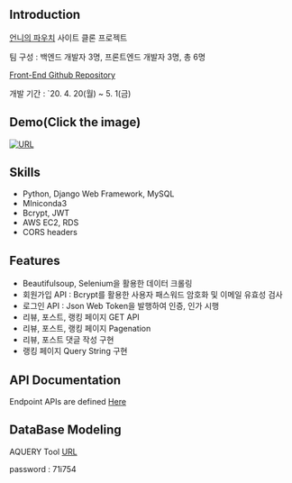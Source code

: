 ## Introduction
[언니의 파우치](https://www.unpa.me/) 사이트 클론 프로젝트<br>

팀 구성 : 백엔드 개발자 3명, 프론트엔드 개발자 3명, 총 6명

[Front-End Github Repository](https://github.com/wecode-bootcamp-korea/HyungPa-frontend)

개발 기간 : `20. 4. 20(월) ~ 5. 1(금) 
## Demo(Click the image)
[![URL](https://user-images.githubusercontent.com/60928021/82725804-8ab43d80-9d1a-11ea-8449-eb7de37073b2.png)](https://youtu.be/lJ7GSCtig0w)

## Skills
- Python, Django Web Framework, MySQL
- MIniconda3
- Bcrypt, JWT
- AWS EC2, RDS
- CORS headers

## Features
- Beautifulsoup, Selenium을 활용한 데이터 크롤링
- 회원가입 API : Bcrypt를 활용한 사용자 패스워드 암호화 및 이메일 유효성 검사
- 로그인 API : Json Web Token을 발행하여 인증, 인가 시행
- 리뷰, 포스트, 랭킹 페이지 GET API
- 리뷰, 포스트, 랭킹 페이지 Pagenation
- 리뷰, 포스트 댓글 작성 구현
- 랭킹 페이지 Query String 구현

## API Documentation
Endpoint APIs are defined [Here](https://documenter.getpostman.com/view/10870722/Szt8dpqB?version=latest#intro)

## DataBase Modeling
AQUERY Tool [URL](https://aquerytool.com:443/aquerymain/index/?rurl=e9092e86-8a3d-4550-b702-42e08f259f18)

password : 71i754

